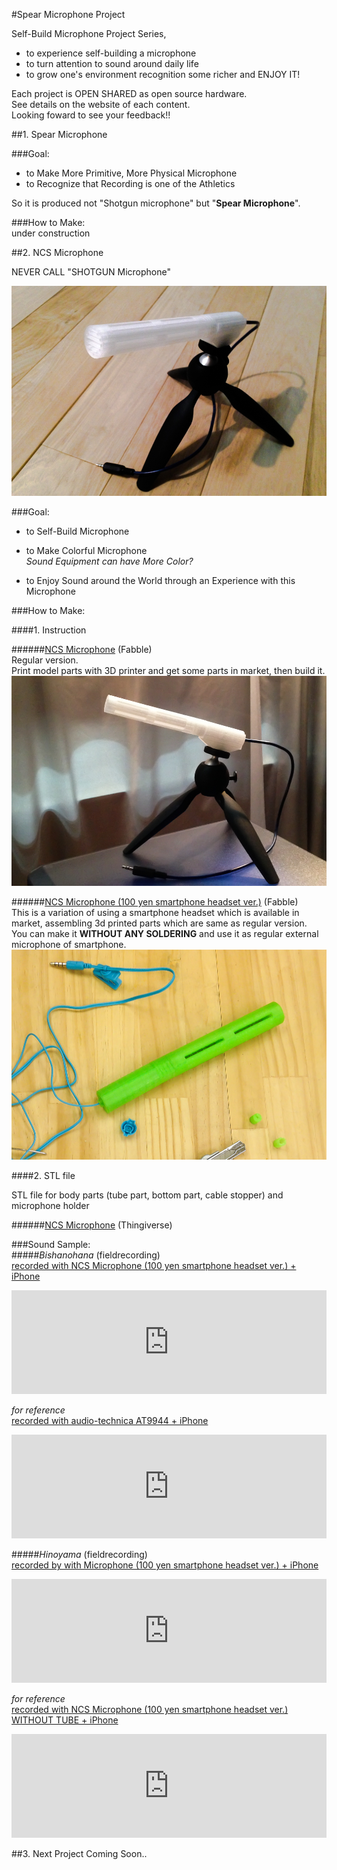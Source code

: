 #Spear Microphone Project


Self-Build Microphone Project Series,   
  
- to experience self-building a microphone
- to turn attention to sound around daily life  
- to grow one's environment recognition some richer and ENJOY IT!  

Each project is OPEN SHARED as open source hardware.  
See details on the website of each content.  
Looking foward to see your feedback!!  

##1. Spear Microphone

###Goal:  

- to Make More Primitive, More Physical Microphone  
- to Recognize that Recording is one of the Athletics   

So it is produced not "Shotgun microphone" but "**Spear Microphone**".

###How to Make:  
under construction  


##2. NCS Microphone

NEVER CALL "SHOTGUN Microphone"  

![NCS Microphone](pics/NCS_Microphone.jpg)  

###Goal:  

- to Self-Build Microphone 

- to Make Colorful Microphone  
*Sound Equipment can have More Color?*

- to Enjoy Sound around the World through an Experience with this Microphone

###How to Make:
   

####1. Instruction  
  
######[NCS Microphone](http://fabble.cc/yosukesakai/ncs-microphone) (Fabble)    
Regular version.  
Print model parts with 3D printer and get some parts  in market, then build it.  
![NCS Microphone](pics/NCSMicrophone3.jpg)  

######[NCS Microphone (100 yen smartphone headset ver.)](http://fabble.cc/yosukesakai/ncs-microphone-100yen-smartphone-headset-ver) (Fabble)  
This is a variation of using a smartphone headset which is available in market, assembling 3d printed parts which are same as regular version.  
You can make it **WITHOUT ANY SOLDERING** and use it as regular external microphone of smartphone.
![NCS Microphone 100Y](pics/NCS_Microphone100Y_2.jpg)  
 
####2. STL file

STL file for body parts (tube part, bottom part, cable stopper) and microphone holder

######[NCS Microphone](http://www.thingiverse.com/thing:1666150) (Thingiverse)  


###Sound Sample:  
#####*Bishanohana* (fieldrecording)  
[recorded with NCS Microphone (100 yen smartphone headset ver.) + iPhone](https://w.soundcloud.com/player/?url=https%3A//api.soundcloud.com/tracks/272745045&amp;color=ff5500&amp;auto_play=false&amp;hide_related=false&amp;show_comments=true&amp;show_user=true&amp;show_reposts=false)  

<iframe width="100%" height="166" scrolling="no" frameborder="no" src="https://w.soundcloud.com/player/?url=https%3A//api.soundcloud.com/tracks/272745045&amp;color=ff5500&amp;auto_play=false&amp;hide_related=false&amp;show_comments=true&amp;show_user=true&amp;show_reposts=false"></iframe>

*for reference*  
[recorded with audio-technica AT9944 + iPhone](https://w.soundcloud.com/player/?url=https%3A//api.soundcloud.com/tracks/272742016&amp;color=ff5500&amp;auto_play=false&amp;hide_related=false&amp;show_comments=true&amp;show_user=true&amp;show_reposts=false)  
<iframe width="100%" height="166" scrolling="no" frameborder="no" src="https://w.soundcloud.com/player/?url=https%3A//api.soundcloud.com/tracks/272742016&amp;color=ff5500&amp;auto_play=false&amp;hide_related=false&amp;show_comments=true&amp;show_user=true&amp;show_reposts=false"></iframe>

#####*Hinoyama* (fieldrecording)  
[recorded by with Microphone (100 yen smartphone headset ver.) + iPhone](https://w.soundcloud.com/player/?url=https%3A//api.soundcloud.com/tracks/272746818&amp;color=ff5500&amp;auto_play=false&amp;hide_related=false&amp;show_comments=true&amp;show_user=true&amp;show_reposts=false)  
<iframe width="100%" height="166" scrolling="no" frameborder="no" src="https://w.soundcloud.com/player/?url=https%3A//api.soundcloud.com/tracks/272746818&amp;color=ff5500&amp;auto_play=false&amp;hide_related=false&amp;show_comments=true&amp;show_user=true&amp;show_reposts=false"></iframe>

  
*for reference*  
[recorded with NCS Microphone (100 yen smartphone headset ver.) WITHOUT TUBE + iPhone](https://w.soundcloud.com/player/?url=https%3A//api.soundcloud.com/tracks/272745868&amp;color=ff5500&amp;auto_play=false&amp;hide_related=false&amp;show_comments=true&amp;show_user=true&amp;show_reposts=false)   
<iframe width="100%" height="166" scrolling="no" frameborder="no" src="https://w.soundcloud.com/player/?url=https%3A//api.soundcloud.com/tracks/272745868&amp;color=ff5500&amp;auto_play=false&amp;hide_related=false&amp;show_comments=true&amp;show_user=true&amp;show_reposts=false"></iframe>

##3. Next Project
Coming Soon..  
  
  
  
